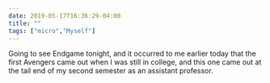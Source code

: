 ```yaml
---
date: 2019-05-17T16:36:29-04:00
title: ""
tags: ["micro","Myself"]
---
```

Going to see Endgame tonight, and it occurred to me earlier today that the first Avengers came out when I was still in college, and this one came out at the tail end of my second semester as an assistant professor.

